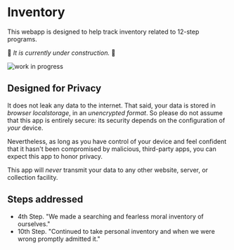 # Inventory

This webapp is designed to help track inventory related to 12-step programs.

🚧 _It is currently under construction._ 🚧

![work in progress](https://user-images.githubusercontent.com/38859656/90965746-e23c8380-e498-11ea-99a5-77d6cf5f00a1.png)

## Designed for Privacy

It does not leak any data to the internet. That said, your data is stored in _browser localstorage_, in an _unencrypted format_. So please do not assume that this app is entirely secure: its security depends on the configuration of _your_ device.

Nevertheless, as long as you have control of your device and feel confident that it hasn't been compromised by malicious, third-party apps, you can expect this app to honor privacy.

This app will _never_ transmit your data to any other website, server, or collection facility.

## Steps addressed

- 4th Step. "We made a searching and fearless moral inventory of ourselves."
- 10th Step. "Continued to take personal inventory and when we were wrong promptly admitted it."
